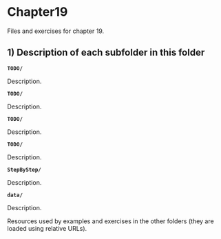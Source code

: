 # Chapter19

Files and exercises for chapter 19.

## 1) Description of each subfolder in this folder

__`TODO/`__

Description.

__`TODO/`__

Description.

__`TODO/`__

Description.

__`TODO/`__

Description.

__`StepByStep/`__

Description.

__`data/`__

Description.

Resources used by examples and exercises in the other folders (they are loaded using relative URLs).


